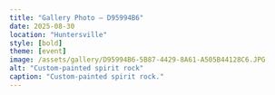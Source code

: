```yaml
---
title: "Gallery Photo – D95994B6"
date: 2025-08-30
location: "Huntersville"
style: [bold]
theme: [event]
image: /assets/gallery/D95994B6-5B87-4429-8A61-A505B44128C6.JPG
alt: "Custom-painted spirit rock"
caption: "Custom-painted spirit rock."
---
```


